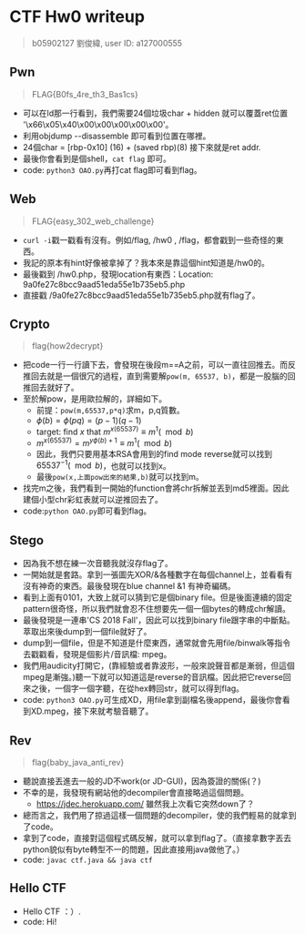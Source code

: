# CTF Hw0 writeup

> b05902127 劉俊緯, user ID: a127000555

## Pwn

> FLAG{B0fs_4re_th3_Bas1cs}

* 可以在ld那一行看到，我們需要24個垃圾char + hidden 就可以覆蓋ret位置 '\x66\x05\x40\x00\x00\x00\x00\x00'。
* 利用objdump --disassemble 即可看到位置在哪裡。
* 24個char = [rbp-0x10] (16) + (saved rbp)(8) 接下來就是ret addr.
* 最後你會看到是個shell，```cat flag``` 即可。
* code: ```python3 OAO.py```再打cat flag即可看到flag。

## Web

> FLAG{easy_302_web_challenge}

* ```curl -i```戳一戳看有沒有。例如/flag, /hw0 , /flag，都會戳到一些奇怪的東西。
* 我記的原本有hint好像被拿掉了？我本來是靠這個hint知道是/hw0的。
* 最後戳到 /hw0.php，發現location有東西：Location: 9a0fe27c8bcc9aad51eda55e1b735eb5.php
* 直接戳 /9a0fe27c8bcc9aad51eda55e1b735eb5.php就有flag了。

## Crypto

> flag{how2decrypt}

* 把code一行一行讀下去，會發現在後段m==A之前，可以一直往回推去。而反推回去就是一個很冗的過程，直到需要解```pow(m, 65537, b)```，都是一股腦的回推回去就好了。
* 至於解pow，是用歐拉解的，詳細如下。
  * 前提：```pow(m,65537,p*q)```求m，p,q質數。
  * $\phi(b) = \phi(pq) = (p-1)(q-1)$
  * target: find $x$ that $m^{x(65537)}  \equiv m^1(\mod b)$
  * $m^{x(65537)} = m^{y\phi(b)+1} \equiv m^1 (\mod  b)$
  * 因此，我們只要用基本RSA會用到的find mode reverse就可以找到$65537^{-1} (\mod b)$，也就可以找到x。
  * 最後```pow(x,上面pow出來的結果,b)```就可以找到m。
* 找完m之後，我們看到一開始的function會將chr拆解並丟到md5裡面。因此建個小型chr彩虹表就可以逆推回去了。
* code:```python OAO.py```即可看到flag。

## Stego

* 因為我不想在練一次音聽我就沒存flag了。
* 一開始就是套路。拿到一張圖先XOR/&各種數字在每個channel上，並看看有沒有神奇的東西。最後發現在blue channel &1 有神奇編碼。
* 看到上面有0101，大致上就可以猜到它是個binary file。但是後面連續的固定pattern很奇怪，所以我們就會忍不住想要先一個一個bytes的轉成chr解讀。
* 最後發現是一連串'CS 2018 Fall'，因此可以找到binary file跟字串的中斷點。萃取出來後dump到一個file就好了。
* dump到一個file，但是不知道是什麼東西，通常就會先用file/binwalk等指令去戳戳看，發現是個影片/音訊檔: mpeg。
* 我們用audicity打開它，(靠經驗或者靠波形，一般來說聲音都是漸弱，但這個mpeg是漸強。)聽一下就可以知道這是reverse的音訊檔。因此把它reverse回來之後，一個字一個字聽，在從hex轉回str，就可以得到flag。
* code: ```python3 OAO.py```可生成XD，用file拿到副檔名後append，最後你會看到XD.mpeg，接下來就考驗音聽了。


## Rev

> flag{baby_java_anti_rev}

* 聽說直接丟進去一般的JD不work(or JD-GUI)，因為簽證的關係(？)
* 不幸的是，我發現有網站他的decompiler會直接略過這個問題。
  * https://jdec.herokuapp.com/ 雖然我上次看它突然down了？
* 總而言之，我們用了掠過這樣一個問題的decompiler，使的我們輕易的就拿到了code。
* 拿到了code，直接對這個程式碼反解，就可以拿到flag了。（直接拿數字丟去python貌似有byte轉型不一的問題，因此直接用java做他了。）
* code:  ```javac ctf.java && java ctf```

## Hello CTF

* Hello CTF ：）.
* code: Hi!
